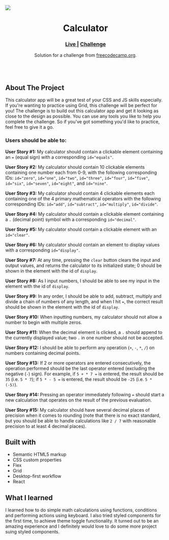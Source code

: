 <img src="https://github.com/JohnApCo/javascript-calculator/tree/main/public/Javascript-calculator.png?raw=true"></img>

<h1 align="center">Calculator</h1>

<div align="center">
  <h3>
    <a href="https://codepen.io/JohnApCo/pen/LYBarrg" color="white">
      Live
    </a>
   <span> | </span>
    <a href="https://www.freecodecamp.org/learn/front-end-development-libraries/front-end-development-libraries-projects/build-a-javascript-calculator">
      Challenge
    </a>
  </h3>
</div>
<div align="center">
   Solution for a challenge from  <a href="https://www.freecodecamp.org/" target="_blank">freecodecamp.org</a>.
</div>
<br>
<br>
<br>

## About The Project

<p>This calculator app will be a great test of your CSS and JS skills especially. If you're wanting to practice using Grid, this challenge will be perfect for you!
The challenge is to build out this calculator app and get it looking as close to the design as possible.
You can use any tools you like to help you complete the challenge. So if you've got something you'd like to practice, feel free to give it a go.

### Users should be able to:

<p><strong>User Story #1:</strong> My calculator should contain a clickable element containing an <code>=</code> (equal sign) with a corresponding <code>id="equals"</code>.</p>
<p><strong>User Story #2:</strong> My calculator should contain 10 clickable elements containing one number each from 0-9, with the following corresponding IDs: <code>id="zero"</code>, <code>id="one"</code>, <code>id="two"</code>, <code>id="three"</code>, <code>id="four"</code>, <code>id="five"</code>, <code>id="six"</code>, <code>id="seven"</code>, <code>id="eight"</code>, and <code>id="nine"</code>.</p>
<p><strong>User Story #3:</strong> My calculator should contain 4 clickable elements each containing one of the 4 primary mathematical operators with the following corresponding IDs: <code>id="add"</code>, <code>id="subtract"</code>, <code>id="multiply"</code>, <code>id="divide"</code>.</p>
<p><strong>User Story #4:</strong> My calculator should contain a clickable element containing a <code>.</code> (decimal point) symbol with a corresponding <code>id="decimal"</code>.</p>
<p><strong>User Story #5:</strong> My calculator should contain a clickable element with an <code>id="clear"</code>.</p>
<p><strong>User Story #6:</strong> My calculator should contain an element to display values with a corresponding <code>id="display"</code>.</p>
<p><strong>User Story #7:</strong> At any time, pressing the <code>clear</code> button clears the input and output values, and returns the calculator to its initialized state; 0 should be shown in the element with the id of <code>display</code>.</p>
<p><strong>User Story #8:</strong> As I input numbers, I should be able to see my input in the element with the id of <code>display</code>.</p>
<p><strong>User Story #9:</strong> In any order, I should be able to add, subtract, multiply and divide a chain of numbers of any length, and when I hit <code>=</code>, the correct result should be shown in the element with the id of <code>display</code>.</p>
<p><strong>User Story #10:</strong> When inputting numbers, my calculator should not allow a number to begin with multiple zeros.</p>
<p><strong>User Story #11:</strong> When the decimal element is clicked, a <code>.</code> should append to the currently displayed value; two <code>.</code> in one number should not be accepted.</p>
<p><strong>User Story #12:</strong> I should be able to perform any operation (<code>+</code>, <code>-</code>, <code>*</code>, <code>/</code>) on numbers containing decimal points.</p>
<p><strong>User Story #13:</strong> If 2 or more operators are entered consecutively, the operation performed should be the last operator entered (excluding the negative (<code>-</code>) sign). For example, if <code>5 + * 7 =</code> is entered, the result should be <code>35</code> (i.e. <code>5 * 7</code>); if <code>5 * - 5 =</code> is entered, the result should be <code>-25</code> (i.e. <code>5 * (-5)</code>).</p>
<p><strong>User Story #14:</strong> Pressing an operator immediately following <code>=</code> should start a new calculation that operates on the result of the previous evaluation.</p>
<p><strong>User Story #15:</strong> My calculator should have several decimal places of precision when it comes to rounding (note that there is no exact standard, but you should be able to handle calculations like <code>2 / 7</code> with reasonable precision to at least 4 decimal places).</p>

## Built with

- Semantic HTML5 markup
- CSS custom properties
- Flex
- Grid
- Desktop-first workflow
- React

## What I learned

I learned how to do simple math calculations using functions, conditions and performing actions using keyboard. I also tried styled components for the first time, to achieve theme toggle functionality. It turned out to be an amazing experience and I definitely would love to do some more project suing styled components.
